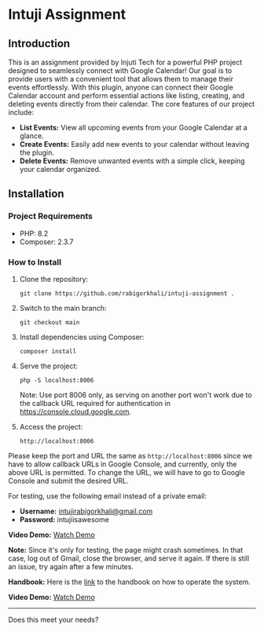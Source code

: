 
# Intuji Assignment

## Introduction

This is an assignment provided by Injuti Tech for a powerful PHP project designed to seamlessly connect with Google Calendar! Our goal is to provide users with a convenient tool that allows them to manage their events effortlessly. With this plugin, anyone can connect their Google Calendar account and perform essential actions like listing, creating, and deleting events directly from their calendar. The core features of our project include:

- **List Events:** View all upcoming events from your Google Calendar at a glance.
- **Create Events:** Easily add new events to your calendar without leaving the plugin.
- **Delete Events:** Remove unwanted events with a simple click, keeping your calendar organized.

## Installation

### Project Requirements

- PHP: 8.2
- Composer: 2.3.7

### How to Install

1. Clone the repository:
   ```
   git clone https://github.com/rabigorkhali/intuji-assignment .
   ```
2. Switch to the main branch:
   ```
   git checkout main
   ```
3. Install dependencies using Composer:
   ```
   composer install
   ```
4. Serve the project:
   ```
   php -S localhost:8006
   ```
   Note: Use port 8006 only, as serving on another port won't work due to the callback URL required for authentication in https://console.cloud.google.com.
   
5. Access the project:
   ```
   http://localhost:8006
   ```

Please keep the port and URL the same as `http://localhost:8006` since we have to allow callback URLs in Google Console, and currently, only the above URL is permitted. To change the URL, we will have to go to Google Console and submit the desired URL.

For testing, use the following email instead of a private email:

- **Username:** intujirabigorkhali@gmail.com
- **Password:** intujiisawesome

**Video Demo:** [Watch Demo](https://drive.google.com/file/d/1nZhIMcOWnO3n2k7UWxOHrK8aqXq2ZePw/view?usp=share_link)

**Note:** Since it's only for testing, the page might crash sometimes. In that case, log out of Gmail, close the browser, and serve it again. If there is still an issue, try again after a few minutes.

**Handbook:** Here is the [link](https://docs.google.com/document/d/1x59uLY6Llf3ywhfGYm8sQ7FbFOGjDNpEBeIKmasKFyg/edit) to the handbook on how to operate the system.

**Video Demo:** [Watch Demo](https://drive.google.com/file/d/1nZhIMcOWnO3n2k7UWxOHrK8aqXq2ZePw/view?usp=share_link)

---

Does this meet your needs?
